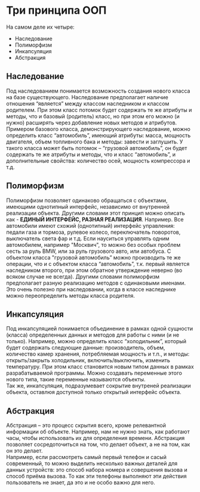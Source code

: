 # Три принципа ООП

На самом деле их четыре:
- Наследование
- Полиморфизм
- Инкапсуляция
- Абстракция

## Наследование

Под наследованием понимается возможность создания нового класса на базе существующего. Наследование предполагает наличие
отношения “является” между классом наследником и классом родителем. При этом класс потомок будет содержать те же 
атрибуты и методы, что и базовый (родитель) класс, но при этом его можно (и нужно) расширять через добавление новых 
методов и атрибутов.  
Примером базового класса, демонстрирующего наследование, можно определить класс “автомобиль”, имеющий атрибуты: масса, 
мощность двигателя, объем топливного бака и методы: завести и заглушить. У такого класса может быть потомок – “грузовой 
автомобиль”, он будет содержать те же атрибуты и методы, что и класс “автомобиль”, и дополнительные свойства: 
количество осей, мощность компрессора и т.д.

## Полиморфизм

Полиморфизм позволяет одинаково обращаться с объектами, имеющими однотипный интерфейс, независимо от внутренней 
реализации объекта. Другими словами этот принцип можно описать как - **ЕДИНЫЙ ИНТЕРФЕЙС, РАЗНАЯ РЕАЛИЗАЦИЯ**. 
Например. Все автомобили имеют схожий (однотипный) интерфейс управления: педали газа и тормоза, рулевое колесо, 
переключатель поворотов, выключатель света фар и т.д. Если науситься управлять одним автомобилем, например "Москвич", то
можно без особых проблем сесть за руль BMW, или за руль грузового авто, или автобуса.
С объектом класса "грузовой автомобиль” можно производить те же операции, что и с объектом класса “автомобиль”, т.к. 
первый является наследником второго, при этом обратное утверждение неверно (во всяком случае не всегда). Другими словами
полиморфизм предполагает разную реализацию методов с одинаковыми именами. Это очень полезно при наследовании, когда в 
классе наследнике можно переопределить методы класса родителя.

## Инкапсуляция

Под инкапсуляцией понимается объединение в рамках одной сущности (класса) определенных данных и методов для работы с 
ними (и не только). Например, можно определить класс “холодильник”, который будет содержать следующие данные: 
производитель, объем, количество камер хранения, потребляемая мощность и т.п., и методы: открыть/закрыть холодильник, 
включить/выключить, изменить температуру. При этом класс становится новым типом данных в рамках разрабатываемой 
программы. Можно создавать переменные этого нового типа, такие переменные называются объекты.  
Так же, инкапсуляция, подразумевает сокрытие внутреней реализации объекта, оставлюя доступной только открытый интерфейс
объекта.

## Абстракция

Абстракция – это процесс скрытия всего, кроме релевантной информации об объекте. Например, нам не нужно знать, как 
работают часы, чтобы использовать их для определения времени. Абстракция позволяет сосредоточиться на том, что делает 
объект, а не на том, как он это делает.  
Например, если рассмотреть самый первый телефон и сасый современный, то можно выделить несколько важных деталей для 
данных устройств: это способ набора номера и совершения вызова и способ приёма вызова. То как эти телефоны выполняют эти
действия пользователь не знает, да это и не особо важно для него. 
